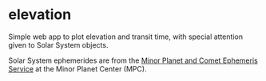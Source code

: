 # elevation
Simple web app to plot elevation and transit time, with special attention given to Solar System objects.

Solar System ephemerides are from the [Minor Planet and Comet Ephemeris Service](https://minorplanetcenter.net/iau/MPEph/MPEph.html) at the Minor Planet Center (MPC).
